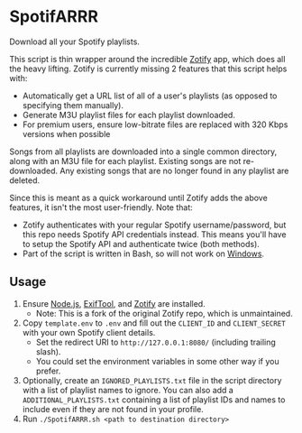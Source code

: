 # SpotifARRR

Download all your Spotify playlists.

This script is thin wrapper around the incredible [Zotify](https://github.com/DraftKinner/zotify) app, which does all the heavy lifting. Zotify is currently missing 2 features that this script helps with:
- Automatically get a URL list of all of a user's playlists (as opposed to specifying them manually).
- Generate M3U playlist files for each playlist downloaded.
- For premium users, ensure low-bitrate files are replaced with 320 Kbps versions when possible

Songs from all playlists are downloaded into a single common directory, along with an M3U file for each playlist. Existing songs are not re-downloaded. Any existing songs that are no longer found in any playlist are deleted.

Since this is meant as a quick workaround until Zotify adds the above features, it isn't the most user-friendly. Note that:
- Zotify authenticates with your regular Spotify username/password, but this repo needs Spotify API credentials instead. This means you'll have to setup the Spotify API and authenticate twice (both methods).
- Part of the script is written in Bash, so will not work on [Windows](https://www.reddit.com/r/WindowsSucks/).

## Usage

1. Ensure [Node.js](https://nodejs.org), [ExifTool](https://exiftool.org/), and [Zotify](https://github.com/DraftKinner/zotify) are installed.
   - Note: This is a fork of the original Zotify repo, which is unmaintained.
2. Copy `template.env` to `.env` and fill out the `CLIENT_ID` and `CLIENT_SECRET` with your own Spotify client details.
   - Set the redirect URI to `http://127.0.0.1:8080/` (including trailing slash).
   - You could set the environment variables in some other way if you prefer.
3. Optionally, create an `IGNORED_PLAYLISTS.txt` file in the script directory with a list of playlist names to ignore. You can also add a `ADDITIONAL_PLAYLISTS.txt` containing a list of playlist IDs and names to include even if they are not found in your profile.
4. Run `./SpotifARRR.sh <path to destination directory>`